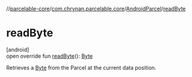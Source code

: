 //[parcelable-core](../../../index.md)/[com.chrynan.parcelable.core](../index.md)/[AndroidParcel](index.md)/[readByte](read-byte.md)

# readByte

[android]\
open override fun [readByte](read-byte.md)(): [Byte](https://kotlinlang.org/api/latest/jvm/stdlib/kotlin/-byte/index.html)

Retrieves a [Byte](https://kotlinlang.org/api/latest/jvm/stdlib/kotlin/-byte/index.html) from the Parcel at the current data position.
